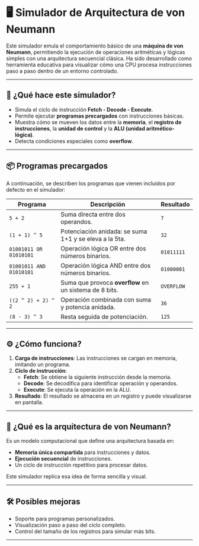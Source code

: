 # 🖥️ Simulador de Arquitectura de von Neumann

Este simulador emula el comportamiento básico de una **máquina de von Neumann**, permitiendo la ejecución de operaciones aritméticas y lógicas simples con una arquitectura secuencial clásica. Ha sido desarrollado como herramienta educativa para visualizar cómo una CPU procesa instrucciones paso a paso dentro de un entorno controlado.

---

## 🚀 ¿Qué hace este simulador?

- Simula el ciclo de instrucción **Fetch - Decode - Execute**.
- Permite ejecutar **programas precargados** con instrucciones básicas.
- Muestra cómo se mueven los datos entre la **memoria**, el **registro de instrucciones**, la **unidad de control** y la **ALU (unidad aritmético-lógica)**.
- Detecta condiciones especiales como **overflow**.

---

## 📦 Programas precargados

A continuación, se describen los programas que vienen incluidos por defecto en el simulador:

| Programa                          | Descripción                                               | Resultado   |
|----------------------------------|-----------------------------------------------------------|-------------|
| `5 + 2`                          | Suma directa entre dos operandos.                         | `7`         |
| `(1 + 1) ^ 5`                    | Potenciación anidada: se suma 1+1 y se eleva a la 5ta.    | `32`        |
| `01001011 OR 01010101`          | Operación lógica OR entre dos números binarios.           | `01011111`  |
| `01001011 AND 01010101`         | Operación lógica AND entre dos números binarios.          | `01000001`  |
| `255 + 1`                        | Suma que provoca **overflow** en un sistema de 8 bits.    | `OVERFLOW`  |
| `((2 ^ 2) + 2) ^ 2`              | Operación combinada con suma y potencia anidada.          | `36`        |
| `(8 - 3) ^ 3`                    | Resta seguida de potenciación.                            | `125`       |

---

## ⚙️ ¿Cómo funciona?

1. **Carga de instrucciones**: Las instrucciones se cargan en memoria, imitando un programa.
2. **Ciclo de instrucción**:
   - **Fetch**: Se obtiene la siguiente instrucción desde la memoria.
   - **Decode**: Se decodifica para identificar operación y operandos.
   - **Execute**: Se ejecuta la operación en la ALU.
3. **Resultado**: El resultado se almacena en un registro y puede visualizarse en pantalla.

---

## 🧠 ¿Qué es la arquitectura de von Neumann?

Es un modelo computacional que define una arquitectura basada en:
- **Memoria única compartida** para instrucciones y datos.
- **Ejecución secuencial** de instrucciones.
- Un ciclo de instrucción repetitivo para procesar datos.

Este simulador replica esa idea de forma sencilla y visual.

---

## 🛠️ Posibles mejoras

- Soporte para programas personalizados.
- Visualización paso a paso del ciclo completo.
- Control del tamaño de los registros para simular más bits.

---
